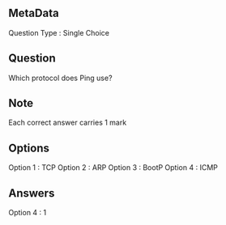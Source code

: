 ## MetaData
Question Type : Single Choice

## Question
Which protocol does Ping use?

## Note
Each correct answer carries 1 mark

## Options
Option 1 : TCP
Option 2 : ARP
Option 3 : BootP
Option 4 : ICMP

## Answers
Option 4 : 1
